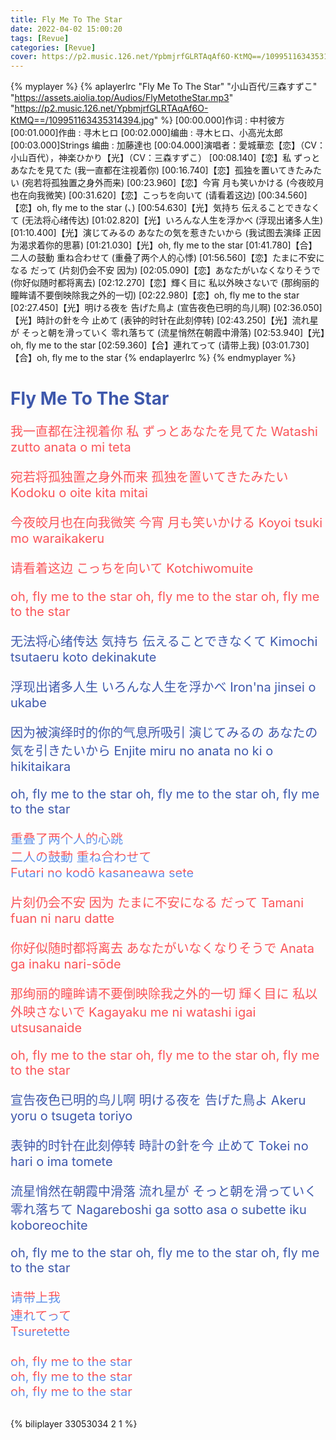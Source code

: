 ```yaml
---
title: Fly Me To The Star
date: 2022-04-02 15:00:20
tags: [Revue]
categories: [Revue]
cover: https://p2.music.126.net/YpbmjrfGLRTAqAf6O-KtMQ==/109951163435314394.jpg
---
```


{% myplayer %}
{% aplayerlrc "Fly Me To The Star" "小山百代/三森すずこ" "https://assets.aiolia.top/Audios/FlyMetotheStar.mp3" "https://p2.music.126.net/YpbmjrfGLRTAqAf6O-KtMQ==/109951163435314394.jpg" %}
[00:00.000]作词 : 中村彼方
[00:01.000]作曲 : 寻木ヒロ
[00:02.000]编曲 : 寻木ヒロ、小高光太郎
[00:03.000]Strings 编曲 : 加藤達也
[00:04.000]演唱者：愛城華恋【恋】（CV：小山百代），神楽ひかり【光】（CV：三森すずこ）
[00:08.140]【恋】私 ずっとあなたを見てた (我一直都在注视着你)
[00:16.740]【恋】孤独を置いてきたみたい (宛若将孤独置之身外而来)
[00:23.960]【恋】今宵 月も笑いかける (今夜皎月也在向我微笑)
[00:31.620]【恋】こっちを向いて (请看着这边)
[00:34.560]【恋】oh, fly me to the star (、)
[00:54.630]【光】気持ち 伝えることできなくて (无法将心绪传达)
[01:02.820]【光】いろんな人生を浮かべ (浮现出诸多人生)
[01:10.400]【光】演じてみるの あなたの気を惹きたいから (我试图去演绎 正因为渴求着你的思慕)
[01:21.030]【光】oh, fly me to the star
[01:41.780]【合】二人の鼓動 重ね合わせて (重叠了两个人的心悸)
[01:56.560]【恋】たまに不安になる だって (片刻仍会不安 因为)
[02:05.090]【恋】あなたがいなくなりそうで (你好似随时都将离去)
[02:12.270]【恋】輝く目に 私以外映さないで (那绚丽的瞳眸请不要倒映除我之外的一切)
[02:22.980]【恋】oh, fly me to the star
[02:27.450]【光】明ける夜を 告げた鳥よ (宣告夜色已明的鸟儿啊)
[02:36.050]【光】時計の針を今 止めて (表钟的时针在此刻停转)
[02:43.250]【光】流れ星が そっと朝を滑っていく 零れ落ちて (流星悄然在朝霞中滑落)
[02:53.940]【光】oh, fly me to the star
[02:59.360]【合】連れてって (请带上我)
[03:01.730]【合】oh, fly me to the star
{% endaplayerlrc %}
{% endmyplayer %}

<!-- more -->
<h1 style="color: #3E58AC;">Fly Me To The Star</h1>

<div style="font-size: 1.25rem;">
<div style="color: #FB5458;">

我一直都在注视着你
私 ずっとあなたを見てた
Watashi zutto anata o mi teta

宛若将孤独置之身外而来
孤独を置いてきたみたい
Kodoku o oite kita mitai

今夜皎月也在向我微笑
今宵 月も笑いかける
Koyoi tsuki mo waraikakeru

请看着这边
こっちを向いて
Kotchiwomuite

oh, fly me to the star
oh, fly me to the star
oh, fly me to the star

</div>

<div style="color: #3E58AC;">

无法将心绪传达
気持ち 伝えることできなくて
Kimochi tsutaeru koto dekinakute

浮现出诸多人生
いろんな人生を浮かべ
Iron'na jinsei o ukabe

因为被演绎时的你的气息所吸引
演じてみるの あなたの気を引きたいから
Enjite miru no anata no ki o hikitaikara

oh, fly me to the star
oh, fly me to the star
oh, fly me to the star

</div>

<div style="background: -webkit-linear-gradient( #FB5458 50%, #6292E9 50%); -webkit-background-clip: text; -webkit-text-fill-color: transparent; ">
重叠了两个人的心跳
</div>
<div style="background: -webkit-linear-gradient( #FB5458 50%, #6292E9 50%); -webkit-background-clip: text; -webkit-text-fill-color: transparent; ">
二人の鼓動 重ね合わせて
</div>
<div style="background: -webkit-linear-gradient( #FB5458 50%, #6292E9 50%); -webkit-background-clip: text; -webkit-text-fill-color: transparent; ">
Futari no kodō kasaneawa sete
</div>

<div style="color: #FB5458;">

片刻仍会不安 因为
たまに不安になる だって
Tamani fuan ni naru datte

你好似随时都将离去
あなたがいなくなりそうで
Anata ga inaku nari-sōde

那绚丽的瞳眸请不要倒映除我之外的一切
輝く目に 私以外映さないで
Kagayaku me ni watashi igai utsusanaide

oh, fly me to the star
oh, fly me to the star
oh, fly me to the star

</div>

<div style="color: #3E58AC;">

宣告夜色已明的鸟儿啊
明ける夜を 告げた鳥よ
Akeru yoru o tsugeta toriyo

表钟的时针在此刻停转
時計の針を今 止めて
Tokei no hari o ima tomete

流星悄然在朝霞中滑落
流れ星が そっと朝を滑っていく 零れ落ちて
Nagareboshi ga sotto asa o subette iku koboreochite

oh, fly me to the star
oh, fly me to the star
oh, fly me to the star

</div>

<div>
    <div style="background:-webkit-linear-gradient( #FB5458 50%, #6292E9 50%);-webkit-background-clip:text;-webkit-text-fill-color:transparent;-webkit-box-decoration-break:clone;">
    请带上我
    </div>
    <div style="background:-webkit-linear-gradient( #FB5458 50%, #6292E9 50%);-webkit-background-clip:text;-webkit-text-fill-color:transparent;-webkit-box-decoration-break:clone;">
    連れてって
    </div>
    <div style="background:-webkit-linear-gradient( #FB5458 50%, #6292E9 50%);-webkit-background-clip:text;-webkit-text-fill-color:transparent;-webkit-box-decoration-break:clone;">
    Tsuretette
    </div>
</div>
<br />
<div>
    <div style="background:-webkit-linear-gradient( #FB5458 50%, #6292E9 50%);-webkit-background-clip:text;-webkit-text-fill-color:transparent;-webkit-box-decoration-break:clone;">
    oh, fly me to the star
    </div>
    <div style="background:-webkit-linear-gradient( #FB5458 50%, #6292E9 50%);-webkit-background-clip:text;-webkit-text-fill-color:transparent;-webkit-box-decoration-break:clone;">
    oh, fly me to the star
    </div>
    <div style="background:-webkit-linear-gradient( #FB5458 50%, #6292E9 50%);-webkit-background-clip:text;-webkit-text-fill-color:transparent;-webkit-box-decoration-break:clone;">
    oh, fly me to the star
    </div>
</div>
</div>

<br />

{% biliplayer 33053034 2 1 %}

